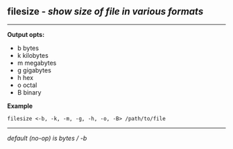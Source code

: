 ‎
=

## filesize - *show size of file in various formats*

---------------------------------------------

**Output opts:**

- b bytes
- k kilobytes
- m megabytes
- g gigabytes
- h hex
- o octal
- B binary

**Example**

    filesize <-b, -k, -m, -g, -h, -o, -B> /path/to/file

------------------------------------------------------
*default (no-op) is bytes / -b*
